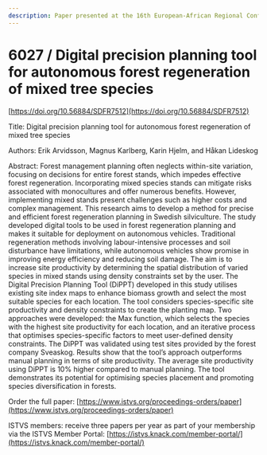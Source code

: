 ```yaml
---
description: Paper presented at the 16th European-African Regional Conference of the ISTVS
---
```


# 6027 / Digital precision planning tool for autonomous forest regeneration of mixed tree species

[https://doi.org/10.56884/SDFR7512](https://doi.org/10.56884/SDFR7512)

Title: Digital precision planning tool for autonomous forest regeneration of mixed tree species

Authors: Erik Arvidsson, Magnus Karlberg, Karin Hjelm, and Håkan Lideskog

Abstract: Forest management planning often neglects within-site variation, focusing on decisions for entire forest stands, which impedes effective forest regeneration. Incorporating mixed species stands can mitigate risks associated with monocultures and offer numerous benefits. However, implementing mixed stands present challenges such as higher costs and complex management. This research aims to develop a method for precise and efficient forest regeneration planning in Swedish silviculture. The study developed digital tools to be used in forest regeneration planning and makes it suitable for deployment on autonomous vehicles. Traditional regeneration methods involving labour-intensive processes and soil disturbance have limitations, while autonomous vehicles show promise in improving energy efficiency and reducing soil damage. The aim is to increase site productivity by determining the spatial distribution of varied species in mixed stands using density constraints set by the user. The Digital Precision Planning Tool (DiPPT) developed in this study utilises existing site index maps to enhance biomass growth and select the most suitable species for each location. The tool considers species-specific site productivity and density constraints to create the planting map. Two approaches were developed: the Max function, which selects the species with the highest site productivity for each location, and an iterative process that optimises species-specific factors to meet user-defined density constraints. The DiPPT was validated using test sites provided by the forest company Sveaskog. Results show that the tool’s approach outperforms manual planning in terms of site productivity. The average site productivity using DiPPT is 10% higher compared to manual planning. The tool demonstrates its potential for optimising species placement and promoting species diversification in forests.

Order the full paper: [https://www.istvs.org/proceedings-orders/paper](https://www.istvs.org/proceedings-orders/paper)

ISTVS members: receive three papers per year as part of your membership via the ISTVS Member Portal: [https://istvs.knack.com/member-portal/](https://istvs.knack.com/member-portal/)

